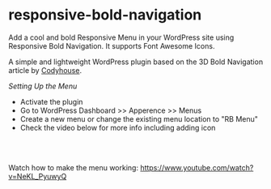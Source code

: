 # responsive-bold-navigation
  Add a cool and bold Responsive Menu in your WordPress site using Responsive Bold Navigation. It supports Font Awesome Icons.


A simple and lightweight WordPress plugin based on the 3D Bold Navigation article by <a href="https://codyhouse.co/demo/3d-bold-navigation/index.html">Codyhouse</a>.

*Setting Up the Menu*
<ul>
<li>Activate the plugin</li>
<li>Go to WordPress Dashboard >> Apperence >> Menus</li>
<li>Create a new menu or change the existing menu location to "RB Menu"</li>
<li>Check the video below for more info including adding icon</li>

</ul>

<br> <br> 

Watch how to make the menu working: https://www.youtube.com/watch?v=NeKL_PyuwyQ 
